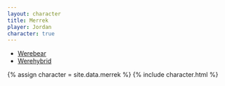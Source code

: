 ```yaml
---
layout: character
title: Merrek
player: Jordan
character: true
---
```


<div class="character-links">
  <ul>
    <li><a href="./werebear">Werebear</a></li>
    <li><a href="./werehybrid">Werehybrid</a></li>
  </ul>
</div>

{% assign character = site.data.merrek %}
{% include character.html %}